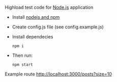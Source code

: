 Highload test code for [Node.js](http://nodejs.org) application

- Install [nodejs and npm](https://nodejs.org/en/download/package-manager/)

- Create config.js file (see config.example.js)

- Install dependecies

    `npm i`

- Then run:

    `npm start`

Example route [http://localhost:3000/posts?size=10](http://localhost:3000/posts?size=10)
